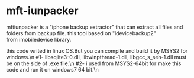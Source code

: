 # mft-iunpacker
mftiunpacker is a "iphone backup extractor" that can extract all files and folders from backup file. this tool based on "idevicebackup2" from imobiledevice library.  

this code writed in linux OS.But you can compile and build it by MSYS2 for windows.\n
#1- libsqlite3-0.dll, libwinpthread-1.dll, libgcc_s_seh-1.dll must be on the side of .exe file.\n
#2- i used from MSYS2-64bit for make this code and run it on windows7 64 bit.\n
